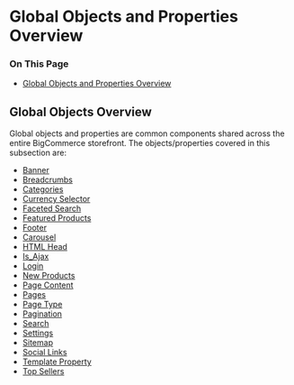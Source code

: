 <h1>Global Objects and Properties Overview</h1>

<div class="otp" id="no-index">
	<h3> On This Page </h3>
	<ul>
    <li><a href="#global_global-objects">Global Objects and Properties Overview</a></li>
	</ul>
</div>

<a href='#global_global-objects' aria-hidden='true' class='block-anchor'  id='global_global-objects'></a>

## Global Objects Overview 

Global objects and properties are common components shared across the entire BigCommerce storefront. The objects/properties covered in this subsection are:

* [Banner](/stencil-docs/stencil-object-model-reference/stencil-objects/global-objects/banner)
* [Breadcrumbs](/stencil-docs/stencil-object-model-reference/stencil-objects/global-objects/breadcrumbs)
* [Categories](/stencil-docs/stencil-object-model-reference/stencil-objects/global-objects/)
* [Currency Selector](/stencil-docs/stencil-object-model-reference/stencil-objects/global-objects/breadcrumbs)
* [Faceted Search](/stencil-docs/stencil-object-model-reference/stencil-objects/global-objects/faceted-search)
* [Featured Products](/stencil-docs/stencil-object-model-reference/stencil-objects/global-objects/featured-products)
* [Footer](/stencil-docs/stencil-object-model-reference/stencil-objects/global-objects/footer)
* [Carousel](/stencil-docs/stencil-object-model-reference/stencil-objects/global-objects/carousel)
* [HTML Head](/stencil-docs/stencil-object-model-reference/stencil-objects/global-objects/html-head)
* [Is_Ajax](/stencil-docs/stencil-object-model-reference/stencil-objects/global-objects/is-ajax)
* [Login](/stencil-docs/stencil-object-model-reference/stencil-objects/global-objects/login)
* [New Products](/stencil-docs/stencil-object-model-reference/stencil-objects/global-objects/new-products)
* [Page Content](/stencil-docs/stencil-object-model-reference/stencil-objects/global-objects/page-content)
* [Pages](/stencil-docs/stencil-object-model-reference/stencil-objects/global-objects/pages)
* [Page Type](/stencil-docs/stencil-object-model-reference/stencil-objects/global-objects/page-type-property)
* [Pagination](/stencil-docs/stencil-object-model-reference/stencil-objects/global-objects/pagination)
* [Search](/stencil-docs/stencil-object-model-reference/stencil-objects/global-objects/search)
* [Settings](/stencil-docs/stencil-object-model-reference/stencil-objects/global-objects/settings)
* [Sitemap](/stencil-docs/stencil-object-model-reference/stencil-objects/global-objects/sitemap)
* [Social Links](/stencil-docs/stencil-object-model-reference/stencil-objects/global-objects/social-links)
* [Template Property](/stencil-docs/stencil-object-model-reference/stencil-objects/global-objects/template-property)
* [Top Sellers](/stencil-docs/stencil-object-model-reference/stencil-objects/global-objects/top-sellers)

